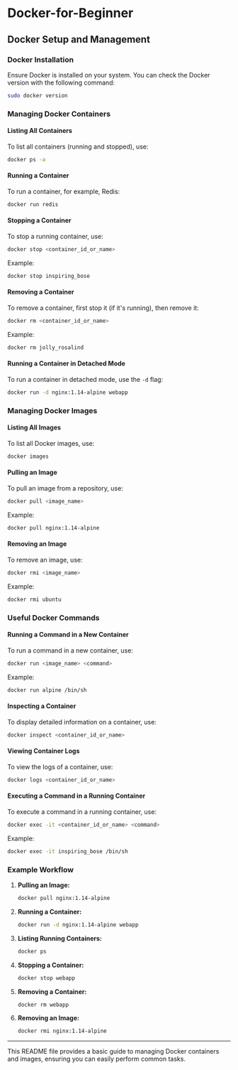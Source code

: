 # Docker-for-Beginner

## Docker Setup and Management

### Docker Installation

Ensure Docker is installed on your system. You can check the Docker version with the following command:

```sh
sudo docker version
```

### Managing Docker Containers

#### Listing All Containers

To list all containers (running and stopped), use:

```sh
docker ps -a
```

#### Running a Container

To run a container, for example, Redis:

```sh
docker run redis
```

#### Stopping a Container

To stop a running container, use:

```sh
docker stop <container_id_or_name>
```

Example:

```sh
docker stop inspiring_bose
```

#### Removing a Container

To remove a container, first stop it (if it's running), then remove it:

```sh
docker rm <container_id_or_name>
```

Example:

```sh
docker rm jolly_rosalind
```

#### Running a Container in Detached Mode

To run a container in detached mode, use the `-d` flag:

```sh
docker run -d nginx:1.14-alpine webapp
```

### Managing Docker Images

#### Listing All Images

To list all Docker images, use:

```sh
docker images
```

#### Pulling an Image

To pull an image from a repository, use:

```sh
docker pull <image_name>
```

Example:

```sh
docker pull nginx:1.14-alpine
```

#### Removing an Image

To remove an image, use:

```sh
docker rmi <image_name>
```

Example:

```sh
docker rmi ubuntu
```

### Useful Docker Commands

#### Running a Command in a New Container

To run a command in a new container, use:

```sh
docker run <image_name> <command>
```

Example:

```sh
docker run alpine /bin/sh
```

#### Inspecting a Container

To display detailed information on a container, use:

```sh
docker inspect <container_id_or_name>
```

#### Viewing Container Logs

To view the logs of a container, use:

```sh
docker logs <container_id_or_name>
```

#### Executing a Command in a Running Container

To execute a command in a running container, use:

```sh
docker exec -it <container_id_or_name> <command>
```

Example:

```sh
docker exec -it inspiring_bose /bin/sh
```

### Example Workflow

1. **Pulling an Image:**

    ```sh
    docker pull nginx:1.14-alpine
    ```

2. **Running a Container:**

    ```sh
    docker run -d nginx:1.14-alpine webapp
    ```

3. **Listing Running Containers:**

    ```sh
    docker ps
    ```

4. **Stopping a Container:**

    ```sh
    docker stop webapp
    ```

5. **Removing a Container:**

    ```sh
    docker rm webapp
    ```

6. **Removing an Image:**

    ```sh
    docker rmi nginx:1.14-alpine
    ```

---

This README file provides a basic guide to managing Docker containers and images, ensuring you can easily perform common tasks.
